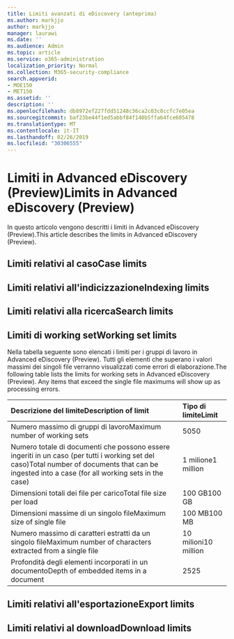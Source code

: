 ```yaml
---
title: Limiti avanzati di eDiscovery (anteprima)
ms.author: markjjo
author: markjjo
manager: laurawi
ms.date: ''
ms.audience: Admin
ms.topic: article
ms.service: o365-administration
localization_priority: Normal
ms.collection: M365-security-compliance
search.appverid:
- MOE150
- MET150
ms.assetid: ''
description: ''
ms.openlocfilehash: db8972ef227fdd51248c36ca2c03c8ccfc7e05ea
ms.sourcegitcommit: baf23be44f1ed5abbf84f140b5ffa64fce605478
ms.translationtype: MT
ms.contentlocale: it-IT
ms.lasthandoff: 02/26/2019
ms.locfileid: "30306555"
---
```

# <a name="limits-in-advanced-ediscovery-preview"></a><span data-ttu-id="5dcb6-102">Limiti in Advanced eDiscovery (Preview)</span><span class="sxs-lookup"><span data-stu-id="5dcb6-102">Limits in Advanced eDiscovery (Preview)</span></span>

<span data-ttu-id="5dcb6-103">In questo articolo vengono descritti i limiti in Advanced eDiscovery (Preview).</span><span class="sxs-lookup"><span data-stu-id="5dcb6-103">This article describes the limits in Advanced eDiscovery (Preview).</span></span>

## <a name="case-limits"></a><span data-ttu-id="5dcb6-104">Limiti relativi al caso</span><span class="sxs-lookup"><span data-stu-id="5dcb6-104">Case limits</span></span>

## <a name="indexing-limits"></a><span data-ttu-id="5dcb6-105">Limiti relativi all'indicizzazione</span><span class="sxs-lookup"><span data-stu-id="5dcb6-105">Indexing limits</span></span>

## <a name="search-limits"></a><span data-ttu-id="5dcb6-106">Limiti relativi alla ricerca</span><span class="sxs-lookup"><span data-stu-id="5dcb6-106">Search limits</span></span>

## <a name="working-set-limits"></a><span data-ttu-id="5dcb6-107">Limiti di working set</span><span class="sxs-lookup"><span data-stu-id="5dcb6-107">Working set limits</span></span>

<span data-ttu-id="5dcb6-p101">Nella tabella seguente sono elencati i limiti per i gruppi di lavoro in Advanced eDiscovery (Preview).  Tutti gli elementi che superano i valori massimi dei singoli file verranno visualizzati come errori di elaborazione.</span><span class="sxs-lookup"><span data-stu-id="5dcb6-p101">The following table lists the limits for working sets in Advanced eDiscovery (Preview).  Any items that exceed the single file maximums will show up as processing errors.</span></span>
    
  |<span data-ttu-id="5dcb6-110">**Descrizione del limite**</span><span class="sxs-lookup"><span data-stu-id="5dcb6-110">**Description of limit**</span></span>|<span data-ttu-id="5dcb6-111">**Tipo di limite**</span><span class="sxs-lookup"><span data-stu-id="5dcb6-111">**Limit**</span></span>|
  |:-----|:-----|
  |<span data-ttu-id="5dcb6-112">Numero massimo di gruppi di lavoro</span><span class="sxs-lookup"><span data-stu-id="5dcb6-112">Maximum number of working sets</span></span>  <br/> |<span data-ttu-id="5dcb6-113">50</span><span class="sxs-lookup"><span data-stu-id="5dcb6-113">50</span></span>  <br/> |
  |<span data-ttu-id="5dcb6-114">Numero totale di documenti che possono essere ingeriti in un caso (per tutti i working set del caso)</span><span class="sxs-lookup"><span data-stu-id="5dcb6-114">Total number of documents that can be ingested into a case (for all working sets in the case)</span></span>  <br/> |<span data-ttu-id="5dcb6-115">1 milione</span><span class="sxs-lookup"><span data-stu-id="5dcb6-115">1 million</span></span>  <br/> |
  |<span data-ttu-id="5dcb6-116">Dimensioni totali dei file per carico</span><span class="sxs-lookup"><span data-stu-id="5dcb6-116">Total file size per load</span></span>  <br/> |<span data-ttu-id="5dcb6-117">100 GB</span><span class="sxs-lookup"><span data-stu-id="5dcb6-117">100 GB</span></span>  <br/> |
  |<span data-ttu-id="5dcb6-118">Dimensioni massime di un singolo file</span><span class="sxs-lookup"><span data-stu-id="5dcb6-118">Maximum size of single file</span></span>   <br/> |<span data-ttu-id="5dcb6-119">100 MB</span><span class="sxs-lookup"><span data-stu-id="5dcb6-119">100 MB</span></span>  <br/> |
  |<span data-ttu-id="5dcb6-120">Numero massimo di caratteri estratti da un singolo file</span><span class="sxs-lookup"><span data-stu-id="5dcb6-120">Maximum number of characters extracted from a single file</span></span>  <br/> |<span data-ttu-id="5dcb6-121">10 milioni</span><span class="sxs-lookup"><span data-stu-id="5dcb6-121">10 million</span></span>  <br/> |
  |<span data-ttu-id="5dcb6-122">Profondità degli elementi incorporati in un documento</span><span class="sxs-lookup"><span data-stu-id="5dcb6-122">Depth of embedded items in a document</span></span>  <br/> |<span data-ttu-id="5dcb6-123">25</span><span class="sxs-lookup"><span data-stu-id="5dcb6-123">25</span></span>  <br/> |
  

## <a name="export-limits"></a><span data-ttu-id="5dcb6-124">Limiti relativi all'esportazione</span><span class="sxs-lookup"><span data-stu-id="5dcb6-124">Export limits</span></span>

## <a name="download-limits"></a><span data-ttu-id="5dcb6-125">Limiti relativi al download</span><span class="sxs-lookup"><span data-stu-id="5dcb6-125">Download limits</span></span>

